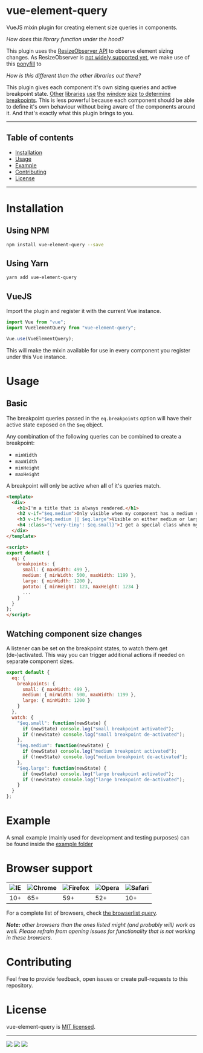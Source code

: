 # vue-element-query

VueJS mixin plugin for creating element size queries in components.

_How does this library function under the hood?_

This plugin uses the [ResizeObserver API](https://wicg.github.io/ResizeObserver/) to observe element sizing changes.
As ResizeObserver is [not widely supported yet](https://caniuse.com/#feat=resizeobserver), we make use of this [ponyfill](https://www.npmjs.com/package/resize-observer-polyfill) to

_How is this different than the other libraries out there?_

This plugin gives each component it's own sizing queries and active breakpoint state. [Other](https://github.com/scaccogatto/vue-viewports) [libraries](https://github.com/reinerBa/Vue-Responsive) [use](https://github.com/drenglish/vue-match-media) [the](https://github.com/jofftiquez/vue-media-query-mixin) [window](https://github.com/apertureless/vue-breakpoints) [size](https://github.com/AlexandreBonaventure/vue-mq) [to determine](https://github.com/SeregPie/VueResizeSensor) [breakpoints](https://github.com/adi518/vue-breakpoint-component). This is less powerful because each component should be able to define it's own behaviour without being aware of the components around it. And that's exactly what this plugin brings to you.

* * *

## Table of contents

-   [Installation](#installation)
-   [Usage](#usage)
-   [Example](#example)
-   [Contributing](#contributing)
-   [License](#license)

* * *

# Installation

## Using NPM

```sh
npm install vue-element-query --save
```

## Using Yarn

```sh
yarn add vue-element-query
```

## VueJS

Import the plugin and register it with the current Vue instance.

```js
import Vue from "vue";
import VueElementQuery from "vue-element-query";

Vue.use(VueElementQuery);
```

This will make the mixin available for use in every component you register under this Vue instance.

# Usage

## Basic

The breakpoint queries passed in the `eq.breakpoints` option will have their active state exposed on the `$eq` object.

Any combination of the following queries can be combined to create a breakpoint:

-   `minWidth`
-   `maxWidth`
-   `minHeight`
-   `maxHeight`

A breakpoint will only be active when **all** of it's queries match.

```html
<template>
  <div>
    <h1>I'm a title that is always rendered.</h1>
    <h2 v-if="$eq.medium">Only visible when my component has a medium size.</h2>
    <h3 v-if="$eq.medium || $eq.large">Visible on either medium or large size.</h3>
    <h4 :class="{'very-tiny': $eq.small}">I get a special class when my component is small.</h4>
  </div>
</template>

<script>
export default {
  eq: {
    breakpoints: {
      small: { maxWidth: 499 },
      medium: { minWidth: 500, maxWidth: 1199 },
      large: { minWidth: 1200 },
      potato: { minHeight: 123, maxHeight: 1234 }
      ...
    }
  }
};
</script>
```

## Watching component size changes

A listener can be set on the breakpoint states, to watch them get (de-)activated.
This way you can trigger additional actions if needed on separate component sizes.

```js
export default {
  eq: {
    breakpoints: {
      small: { maxWidth: 499 },
      medium: { minWidth: 500, maxWidth: 1199 },
      large: { minWidth: 1200 }
    }
  },
  watch: {
    "$eq.small": function(newState) {
      if (newState) console.log("small breakpoint activated");
      if (!newState) console.log("small breakpoint de-activated");
    },
    "$eq.medium": function(newState) {
      if (newState) console.log("medium breakpoint activated");
      if (!newState) console.log("medium breakpoint de-activated");
    },
    "$eq.large": function(newState) {
      if (newState) console.log("large breakpoint activated");
      if (!newState) console.log("large breakpoint de-activated");
    }
  }
};
```

# Example

A small example (mainly used for development and testing purposes) can be found inside the [example folder](./example)

# Browser support

![IE](https://raw.github.com/alrra/browser-logos/45.10.0/src/archive/internet-explorer_9-11/internet-explorer_9-11_48x48.png) | ![Chrome](https://raw.github.com/alrra/browser-logos/45.10.0/src/chrome/chrome_48x48.png) | ![Firefox](https://raw.github.com/alrra/browser-logos/45.10.0/src/firefox/firefox_48x48.png) | ![Opera](https://raw.github.com/alrra/browser-logos/45.10.0/src/opera/opera_48x48.png) | ![Safari](https://raw.github.com/alrra/browser-logos/45.10.0/src/safari/safari_48x48.png)
--- | --- | --- | --- | --- |
10+ | 65+ | 59+ | 52+ | 10+ |

For a complete list of browsers, check [the browserlist query](http://browserl.ist/?q=last+2+major+versions%2C+%3E+1%25).

_**Note:** other browsers than the ones listed might (and probably will) work as well._
_Please refrain from opening issues for functionality that is not working in these browsers._

# Contributing

Feel free to provide feedback, open issues or create pull-requests to this repository.

# License

vue-element-query is [MIT licensed](./LICENSE).

* * *

<a href="https://www.npmjs.com/package/vue-element-query"><img src="https://img.shields.io/npm/v/vue-element-query.svg"></a>
<a href="https://www.npmjs.com/package/vue-element-query"><img src="https://img.shields.io/npm/dt/vue-element-query.svg"></a>
<a href="https://opensource.org/licenses/MIT"><img src="https://img.shields.io/badge/license-MIT-blue.svg"></a>
